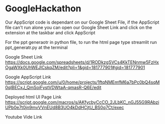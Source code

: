 # GoogleHackathon

Our AppScript code is dependant on our Google Sheet File, if the AppScript file can't run alone you can open our Google Sheet Link and click on the extension at the taskbar and click AppScript

For the ppt generaotr in python file, to run the html page type streamlit run ppt_generatr.py at the terminal

Google Sheet Link
https://docs.google.com/spreadsheets/d/1RODkzgSVCs4KkTENnmw5FzHxOgaWXk0UhWEJlCskqZM/edit?pli=1&gid=181777901#gid=181777901

Google AppScript Link
https://script.google.com/u/0/home/projects/1ftqNMEmfM6a7bPc0bQ4sqM0qlBECxJ_QmSoiFystVDWtaA-qmasR-Q6E/edit

Deployed html UI Page Link
https://script.google.com/macros/s/AKfycbyCcCO_2JLbKC_nGJ55G9RAbziUPb0e7t0jn9mvVVnEUd8B3UO4kDdHCjtU_BS0q7Ct/exec

Youtube Vide Link


